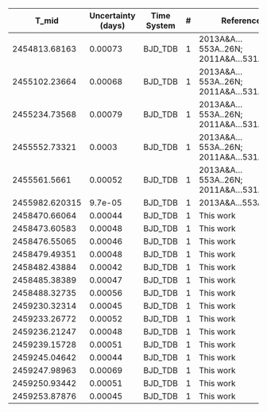 |T_mid|Uncertainty (days)           |Time System|#                                            |Reference                           |
|-----|-----------------------------|-----------|---------------------------------------------|------------------------------------|
|2454813.68163|0.00073                      |BJD_TDB    |1                                            |2013A&A…553A..26N; 2011A&A…531A..24T|
|2455102.23664|0.00068                      |BJD_TDB    |1                                            |2013A&A…553A..26N; 2011A&A…531A..24T|
|2455234.73568|0.00079                      |BJD_TDB    |1                                            |2013A&A…553A..26N; 2011A&A…531A..24T|
|2455552.73321|0.0003                       |BJD_TDB    |1                                            |2013A&A…553A..26N; 2011A&A…531A..24T|
|2455561.5661|0.00052                      |BJD_TDB    |1                                            |2013A&A…553A..26N; 2011A&A…531A..24T|
|2455982.620315|9.7e-05                      |BJD_TDB    |1                                            |2013A&A...553A..26N                 |
|2458470.66064|0.00044                      |BJD_TDB    |1                                            |This work                           |
|2458473.60583|0.00048                      |BJD_TDB    |1                                            |This work                           |
|2458476.55065|0.00046                      |BJD_TDB    |1                                            |This work                           |
|2458479.49351|0.00048                      |BJD_TDB    |1                                            |This work                           |
|2458482.43884|0.00042                      |BJD_TDB    |1                                            |This work                           |
|2458485.38389|0.00047                      |BJD_TDB    |1                                            |This work                           |
|2458488.32735|0.00056                      |BJD_TDB    |1                                            |This work                           |
|2459230.32314|0.00045                      |BJD_TDB    |1                                            |This work                           |
|2459233.26772|0.00052                      |BJD_TDB    |1                                            |This work                           |
|2459236.21247|0.00048                      |BJD_TDB    |1                                            |This work                           |
|2459239.15728|0.00051                      |BJD_TDB    |1                                            |This work                           |
|2459245.04642|0.00044                      |BJD_TDB    |1                                            |This work                           |
|2459247.98963|0.00069                      |BJD_TDB    |1                                            |This work                           |
|2459250.93442|0.00051                      |BJD_TDB    |1                                            |This work                           |
|2459253.87876|0.00045                      |BJD_TDB    |1                                            |This work                           |
